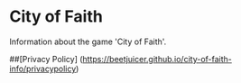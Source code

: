 # City of Faith
Information about the game 'City of Faith'.

##[Privacy Policy] (https://beetjuicer.github.io/city-of-faith-info/privacypolicy)
